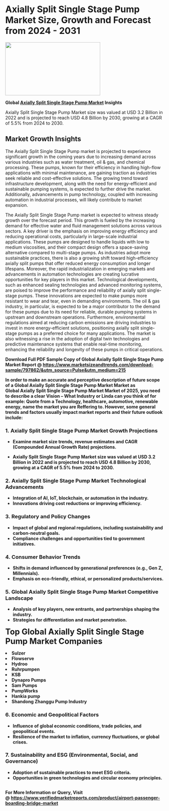 <H1>Axially Split Single Stage Pump Market Size, Growth and Forecast from 2024 - 2031</H1><img class="aligncenter size-medium wp-image-584254" src="https://thirdeyenews.in/wp-content/uploads/2024/09/Global-Market-Research-300x168.jpeg" alt="" width="300" height="168" /><p><strong>Global&nbsp;<a href="https://www.marketsizeandtrends.com/download-sample/797862/&amp;utm_source=Pulse&amp;utm_medium=215">Axially Split Single Stage Pump Market</a> Insights</strong></p><p>Axially Split Single Stage Pump Market size was valued at USD 3.2 Billion in 2022 and is projected to reach USD 4.8 Billion by 2030, growing at a CAGR of 5.5% from 2024 to 2030.</p><p><h2>Market Growth Insights</h2> <p>The Axially Split Single Stage Pump market is projected to experience significant growth in the coming years due to increasing demand across various industries such as water treatment, oil & gas, and chemical processing. These pumps, known for their efficiency in handling high-flow applications with minimal maintenance, are gaining traction as industries seek reliable and cost-effective solutions. The growing trend toward infrastructure development, along with the need for energy-efficient and sustainable pumping systems, is expected to further drive the market. Additionally, advancements in pump technology, coupled with increasing automation in industrial processes, will likely contribute to market expansion.</p> <p><strong></strong></p> <p>The Axially Split Single Stage Pump market is expected to witness steady growth over the forecast period. This growth is fueled by the increasing demand for effective water and fluid management solutions across various sectors. A key driver is the emphasis on improving energy efficiency and reducing operational costs, particularly in large-scale industrial applications. These pumps are designed to handle liquids with low to medium viscosities, and their compact design offers a space-saving alternative compared to multi-stage pumps. As industries adopt more sustainable practices, there is also a growing shift toward high-efficiency axially split pumps that offer reduced energy consumption and longer lifespans. Moreover, the rapid industrialization in emerging markets and advancements in automation technologies are creating lucrative opportunities for key players in this market. Technological developments, such as enhanced sealing technologies and advanced monitoring systems, are poised to improve the performance and reliability of axially split single-stage pumps. These innovations are expected to make pumps more resistant to wear and tear, even in demanding environments. The oil & gas industry, in particular, is expected to be a major contributor to the demand for these pumps due to its need for reliable, durable pumping systems in upstream and downstream operations. Furthermore, environmental regulations aimed at reducing carbon emissions are driving industries to invest in more energy-efficient solutions, positioning axially split single-stage pumps as a preferred choice for many applications. The market is also witnessing a rise in the adoption of digital twin technologies and predictive maintenance systems that enable real-time monitoring, enhancing the reliability and longevity of these pumps in critical operations. <p><strong></p><p><span class=""><strong>Download Full PDF Sample Copy of Global Axially Split Single Stage Pump Market Report</strong> @ <a href="https://www.marketsizeandtrends.com/download-sample/797862/&amp;utm_source=Pulse&amp;utm_medium=215" target="_blank">https://www.marketsizeandtrends.com/download-sample/797862/&amp;utm_source=Pulse&amp;utm_medium=215</a></span></p><p>In order to make an accurate and perceptive description of future scope of a Global&nbsp;Axially Split Single Stage Pump Market Market as Global&nbsp;Axially Split Single Stage Pump Market Market of 2025, you need to describe a clear Vision &ndash; What Industry or Linda can you think of for example: Quote from a Technology, healthcare, automotive, renewable energy, name the market you are Reffering to. However, some general trends and factors usually impact market reports and their future outlook include:</p><h3>1.&nbsp;<strong>Axially Split Single Stage Pump Market Growth Projections</strong></h3><ul><li>Examine market size trends, revenue estimates and CAGR (Compounded Annual Growth Rate) projections.</li><li><p>Axially Split Single Stage Pump Market size was valued at USD 3.2 Billion in 2022 and is projected to reach USD 4.8 Billion by 2030, growing at a CAGR of 5.5% from 2024 to 2030.</p></li></ul><h3>2.&nbsp;<strong>Axially Split Single Stage Pump Market Technological Advancements</strong></h3><ul><li>Integration of AI, IoT, blockchain, or automation in the industry.</li><li>Innovations driving cost reductions or improving efficiency.</li></ul><h3>3.&nbsp;<strong>Regulatory and Policy Changes</strong></h3><ul><li>Impact of global and regional regulations, including sustainability and carbon-neutral goals.</li><li>Compliance challenges and opportunities tied to government initiatives.</li></ul><h3>4.&nbsp;<strong>Consumer Behavior Trends</strong></h3><ul><li>Shifts in demand influenced by generational preferences (e.g., Gen Z, Millennials).</li><li>Emphasis on eco-friendly, ethical, or personalized products/services.</li></ul><h3>5.&nbsp;<strong>Global Axially Split Single Stage Pump Market Competitive Landscape</strong></h3><ul><li>Analysis of key players, new entrants, and partnerships shaping the industry.</li><li>Strategies for differentiation and market penetration.</li></ul><p data-pm-slice="1 1 []"><span style="color: inherit; font-family: inherit; font-size: 25px;">Top Global Axially Split Single Stage Pump Market Companies</span></p><div class="" data-test-id=""><p><li>Sulzer</li><li> Flowserve</li><li> Hydroo</li><li> Ruhrpumpen</li><li> KSB</li><li> Dynapro Pumps</li><li> Sam Pumps</li><li> PumpWorks</li><li> Hankia pump</li><li> Shandong Zhanggu Pump Industry</li></p></div><h3>6.&nbsp;<strong>Economic and Geopolitical Factors</strong></h3><ul><li>Influence of global economic conditions, trade policies, and geopolitical events.</li><li>Resilience of the market to inflation, currency fluctuations, or global crises.</li></ul><h3>7.&nbsp;<strong>Sustainability and ESG (Environmental, Social, and Governance)</strong></h3><ul><li>Adoption of sustainable practices to meet ESG criteria.</li><li>Opportunities in green technologies and circular economy principles.</li></ul><h2><strong style="font-size: 14px;">For More Information or Query, Visit @&nbsp;</strong><a style="background-color: #ffffff; font-size: 14px;" href="https://www.marketsizeandtrends.com/report/axially-split-single-stage-pump-market/" target="_blank">https://www.verifiedmarketreports.com/product/airport-passenger-boarding-bridge-market</a></h2>
